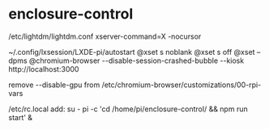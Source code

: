 # enclosure-control

/etc/lightdm/lightdm.conf
xserver-command=X -nocursor

~/.config/lxsession/LXDE-pi/autostart 
@xset s noblank
@xset s off
@xset –dpms
@chromium-browser --disable-session-crashed-bubble --kiosk http://localhost:3000


remove --disable-gpu from /etc/chromium-browser/customizations/00-rpi-vars


/etc/rc.local add:
su - pi -c 'cd /home/pi/enclosure-control/ && npm run start' &